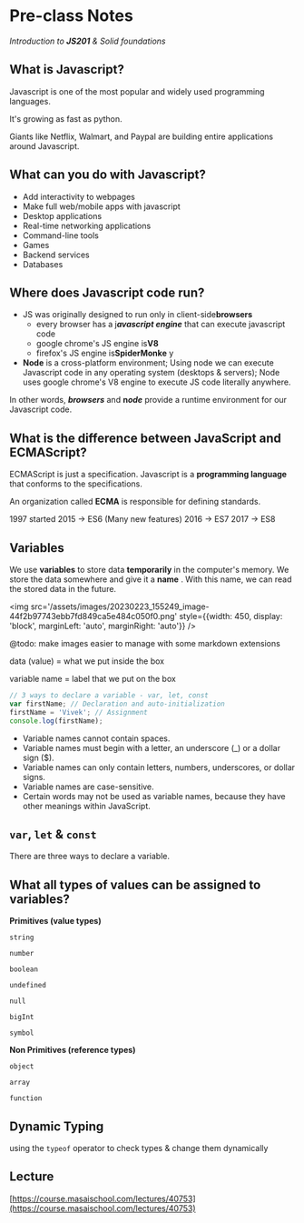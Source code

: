 # Pre-class Notes

*Introduction to **JS201** &  Solid foundations*

## What is Javascript?

Javascript is one of the most popular and widely used programming languages.

It's growing as fast as python.

Giants like Netflix, Walmart, and Paypal are building entire applications around Javascript.

## What can you do with Javascript?

* Add interactivity to webpages
* Make full web/mobile apps with javascript
* Desktop applications
* Real-time networking applications
* Command-line tools
* Games
* Backend services
* Databases

## Where does Javascript code run?

* JS was originally designed to run only in client-side**browsers**
  * every browser has a j***avascript engine*** that can execute javascript code
  * google chrome's JS engine is**V8**
  * firefox's JS engine is**SpiderMonke** y
* **Node** is a cross-platform environment; Using node we can execute Javascript code in any operating system (desktops & servers); Node uses google chrome's V8 engine to execute JS code literally anywhere.

In other words, ***browsers*** and **n*ode*** provide a runtime environment for our Javascript code.

## What is the difference between JavaScript and ECMAScript?

ECMAScript is just a specification. Javascript is a **programming language** that conforms to the specifications.

An organization called **ECMA** is responsible for defining standards.

1997 started
2015 → ES6 (Many new features)
2016 → ES7
2017 → ES8

## Variables

We use **variables** to store data **temporarily** in the computer's memory. We store the data somewhere and give it a **name** . With this name, we can read the stored data in the future.

<img src='/assets/images/20230223_155249_image-44f2b97743ebb7fd849ca5e484c050f0.png' style={{width: 450, display: 'block', marginLeft: 'auto', marginRight: 'auto'}} />

@todo: make images easier to manage with some markdown extensions

data (value) = what we put inside the box

variable name = label that we put on the box

```jsx
// 3 ways to declare a variable - var, let, const
var firstName; // Declaration and auto-initialization
firstName = 'Vivek'; // Assignment
console.log(firstName);
```

* Variable names cannot contain spaces.
* Variable names must begin with a letter, an underscore (_) or a dollar sign ($).
* Variable names can only contain letters, numbers, underscores, or dollar signs.
* Variable names are case-sensitive.
* Certain words may not be used as variable names, because they have other meanings within JavaScript.

## `var`, `let` & `const`

There are three ways to declare a variable.

## What all types of values can be assigned to variables?

**Primitives (value types)**

`string`

`number`

`boolean`

`undefined`

`null`

`bigInt`

`symbol`

**Non Primitives (reference types)**

`object`

`array`

`function`

## Dynamic Typing

using the `typeof` operator to check types & change them dynamically

## Lecture

[](https://course.masaischool.com/lectures/40753)[https://course.masaischool.com/lectures/40753](https://course.masaischool.com/lectures/40753)
